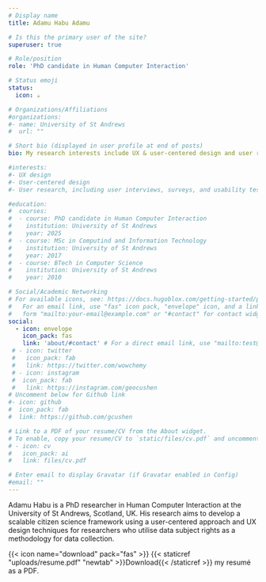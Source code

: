 ```yaml
---
# Display name
title: Adamu Habu Adamu

# Is this the primary user of the site?
superuser: true

# Role/position
role: 'PhD candidate in Human Computer Interaction'

# Status emoji
status:
  icon: ☕️

# Organizations/Affiliations
#organizations:
#- name: University of St Andrews
#  url: ""

# Short bio (displayed in user profile at end of posts)
bio: My research interests include UX & user-centered design and user research, including user interviews, surveys, and usability testing.

#interests:
#- UX design
#- User-centered design
#- User research, including user interviews, surveys, and usability testing

#education:
#  courses:
#  - course: PhD candidate in Human Computer Interaction
#    institution: University of St Andrews
#    year: 2025
#  - course: MSc in Computind and Information Technology
#    institution: University of St Andrews
#    year: 2017
#  - course: BTech in Computer Science
#    institution: University of St Andrews
#    year: 2010

# Social/Academic Networking
# For available icons, see: https://docs.hugoblox.com/getting-started/page-builder/#icons
#   For an email link, use "fas" icon pack, "envelope" icon, and a link in the
#   form "mailto:your-email@example.com" or "#contact" for contact widget.
social:
  - icon: envelope
    icon_pack: fas
    link: 'about/#contact' # For a direct email link, use "mailto:test@example.org".
 # - icon: twitter
 #   icon_pack: fab
 #   link: https://twitter.com/wowchemy
 # - icon: instagram
 #  icon_pack: fab
 #   link: https://instagram.com/geocushen
# Uncomment below for Github link
#- icon: github
#  icon_pack: fab
#  link: https://github.com/gcushen

# Link to a PDF of your resume/CV from the About widget.
# To enable, copy your resume/CV to `static/files/cv.pdf` and uncomment the lines below.
# - icon: cv
#   icon_pack: ai
#   link: files/cv.pdf

# Enter email to display Gravatar (if Gravatar enabled in Config)
#email: ""
---
```


Adamu Habu is a PhD researcher in Human Computer Interaction at the University of St Andrews, Scotland, UK. His research aims to develop a scalable citizen science framework using a user-centered approach and UX design techniques for researchers who utilise data subject rights as a methodology for data collection.


{{< icon name="download" pack="fas" >}} {{< staticref "uploads/resume.pdf" "newtab" >}}Download{{< /staticref >}} my resumé as a PDF.
